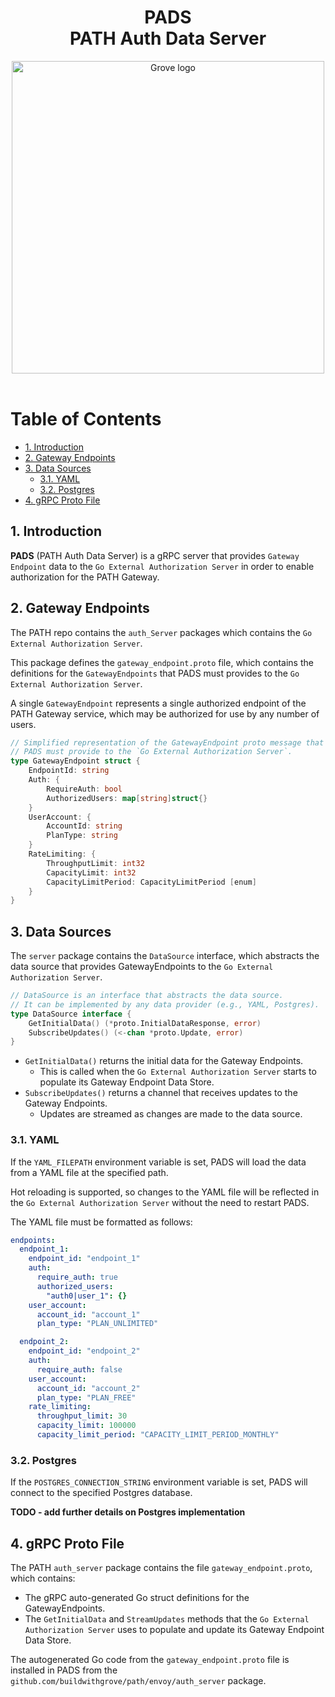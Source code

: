 <div align="center">
<h1>PADS<br/>PATH Auth Data Server</h1>
<img src="https://storage.googleapis.com/grove-brand-assets/Presskit/Logo%20Joined-2.png" alt="Grove logo" width="500"/>

</div>
<br/>

# Table of Contents <!-- omit in toc -->

- [1. Introduction](#1-introduction)
- [2. Gateway Endpoints](#2-gateway-endpoints)
- [3. Data Sources](#3-data-sources)
  - [3.1. YAML](#31-yaml)
  - [3.2. Postgres](#32-postgres)
- [4. gRPC Proto File](#4-grpc-proto-file)

## 1. Introduction

**PADS** (PATH Auth Data Server) is a gRPC server that provides `Gateway Endpoint` data to the `Go External Authorization Server` in order to enable authorization for the PATH Gateway.

## 2. Gateway Endpoints

The PATH repo contains the `auth_Server` packages which contains the `Go External Authorization Server`.

This package defines the `gateway_endpoint.proto` file, which contains the definitions for the `GatewayEndpoints` that PADS must provides to the `Go External Authorization Server`.

A single `GatewayEndpoint` represents a single authorized endpoint of the PATH Gateway service, which may be authorized for use by any number of users.

```go
// Simplified representation of the GatewayEndpoint proto message that 
// PADS must provide to the `Go External Authorization Server`.
type GatewayEndpoint struct {
    EndpointId: string
    Auth: {
        RequireAuth: bool
        AuthorizedUsers: map[string]struct{}
    }
    UserAccount: {
        AccountId: string
        PlanType: string
    }
    RateLimiting: {
        ThroughputLimit: int32
        CapacityLimit: int32
        CapacityLimitPeriod: CapacityLimitPeriod [enum]
    }
}
```

## 3. Data Sources

The `server` package contains the `DataSource` interface, which abstracts the data source that provides GatewayEndpoints to the `Go External Authorization Server`.

```go
// DataSource is an interface that abstracts the data source.
// It can be implemented by any data provider (e.g., YAML, Postgres).
type DataSource interface {
	GetInitialData() (*proto.InitialDataResponse, error)
	SubscribeUpdates() (<-chan *proto.Update, error)
}
```

- `GetInitialData()` returns the initial data for the Gateway Endpoints.
  - This is called when the `Go External Authorization Server` starts to populate its Gateway Endpoint Data Store.
- `SubscribeUpdates()` returns a channel that receives updates to the Gateway Endpoints.
  - Updates are streamed as changes are made to the data source.

### 3.1. YAML

If the `YAML_FILEPATH` environment variable is set, PADS will load the data from a YAML file at the specified path.

Hot reloading is supported, so changes to the YAML file will be reflected in the `Go External Authorization Server` without the need to restart PADS.

The YAML file must be formatted as follows:

```yaml
endpoints:
  endpoint_1:
    endpoint_id: "endpoint_1"
    auth:
      require_auth: true
      authorized_users:
        "auth0|user_1": {}
    user_account:
      account_id: "account_1"
      plan_type: "PLAN_UNLIMITED"

  endpoint_2:
    endpoint_id: "endpoint_2"
    auth:
      require_auth: false
    user_account:
      account_id: "account_2"
      plan_type: "PLAN_FREE"
    rate_limiting:
      throughput_limit: 30
      capacity_limit: 100000
      capacity_limit_period: "CAPACITY_LIMIT_PERIOD_MONTHLY"
```

### 3.2. Postgres

If the `POSTGRES_CONNECTION_STRING` environment variable is set, PADS will connect to the specified Postgres database.

**TODO - add further details on Postgres implementation**

## 4. gRPC Proto File

The PATH `auth_server` package contains the file `gateway_endpoint.proto`, which contains:
- The gRPC auto-generated Go struct definitions for the GatewayEndpoints.
- The `GetInitialData` and `StreamUpdates` methods that the `Go External Authorization Server` uses to populate and update its Gateway Endpoint Data Store.

The autogenerated Go code from the `gateway_endpoint.proto` file is installed in PADS from the `github.com/buildwithgrove/path/envoy/auth_server` package.